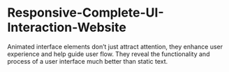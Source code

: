 # Responsive-Complete-UI-Interaction-Website

Animated interface elements don’t just attract attention, they enhance user experience and help guide user flow. They reveal the functionality and process of a user interface much better than static text.
